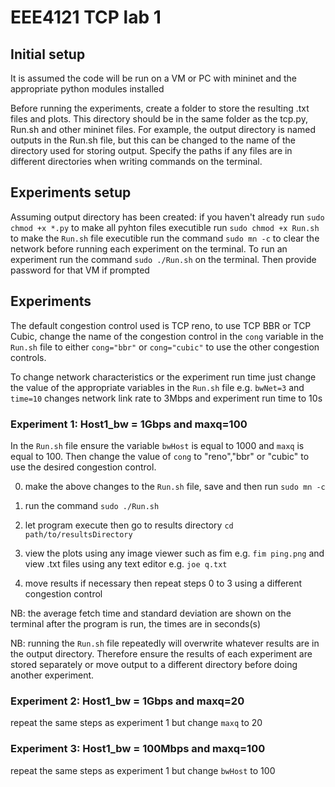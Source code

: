 # EEE4121 TCP lab 1

## Initial setup

It is assumed the code will be run on a VM or PC with mininet and the appropriate python modules installed

Before running the experiments, create a folder to store the resulting .txt files and plots. This directory should be in the same folder as the tcp.py, Run.sh and other mininet files. For example, the output directory is named outputs in the Run.sh file, but this can be changed to the name of the directory used for storing output. Specify the paths if any files are in different directories when writing commands on the terminal.

## Experiments setup
Assuming output directory has been created:
if you haven't already run `sudo chmod +x *.py` to make all pyhton files executible
run `sudo chmod +x Run.sh` to make the `Run.sh` file executible
run the command `sudo mn -c` to clear the network before running each experiment on the terminal.
To run an experiment run the command `sudo ./Run.sh` on the terminal. Then provide password for that VM if prompted

## Experiments
The default congestion control used is TCP reno, to use TCP BBR or TCP Cubic, change the name of the congestion control in the `cong` variable in the `Run.sh` file to either `cong="bbr"` or `cong="cubic"` to use the other congestion controls.

To change network characteristics or the experiment run time just change the value of the appropriate variables in the `Run.sh` file e.g. `bwNet=3` and `time=10` changes network link rate to 3Mbps and experiment run time to 10s

### Experiment 1: Host1_bw = 1Gbps and maxq=100
In the `Run.sh` file ensure the variable `bwHost` is equal to 1000 and `maxq` is equal to 100. Then change the value of `cong` to "reno","bbr" or "cubic" to use the desired congestion control.

0. make the above changes to the `Run.sh` file, save and then run `sudo mn -c`

1. run the command `sudo ./Run.sh`

2. let program execute then go to results directory `cd path/to/resultsDirectory`

3. view the plots using any image viewer such as fim e.g. `fim ping.png` and view .txt files using any text editor e.g. `joe q.txt`

4. move results if necessary then repeat steps 0 to 3 using a different congestion control

NB: the average fetch time and standard deviation are shown on the terminal after the program is run, the times are in seconds(s)

NB: running the `Run.sh` file repeatedly will overwrite whatever results are in the output directory. Therefore ensure the results of each experiment are stored separately or move output to a different directory before doing another experiment.

### Experiment 2: Host1_bw = 1Gbps and maxq=20
repeat the same steps as experiment 1 but change `maxq` to 20

### Experiment 3: Host1_bw = 100Mbps and maxq=100
repeat the same steps as experiment 1 but change `bwHost` to 100
